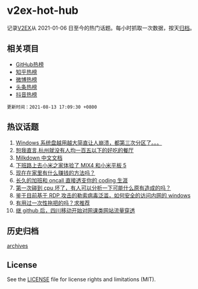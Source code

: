 # v2ex-hot-hub

 记录[V2EX](https://www.v2ex.com/)从 2021-01-06 日至今的热门话题。每小时抓取一次数据，按天[归档](archives)。
 
 ## 相关项目

- [GitHub热榜](https://github.com/lonnyzhang423/github-hot-hub)
- [知乎热榜](https://github.com/lonnyzhang423/zhihu-hot-hub)
- [微博热榜](https://github.com/lonnyzhang423/weibo-hot-hub)
- [头条热榜](https://github.com/lonnyzhang423/toutiao-hot-hub)
- [抖音热榜](https://github.com/lonnyzhang423/douyin-hot-hub)


 `更新时间：2021-08-13 17:09:30 +0800`

## 热议话题

1. [Windows 系统盘越用越大简直让人崩溃，都第三次分区了。。。](https://www.v2ex.com/t/795447)
1. [恕我直言,杭州就没有人均一百五以下的好吃的餐厅](https://www.v2ex.com/t/795526)
1. [Milkdown 中文文档](https://www.v2ex.com/t/795483)
1. [下班路上去小米之家体验了 MIX4 和小米平板 5](https://www.v2ex.com/t/795415)
1. [现在在家里有什么赚钱的方法吗？](https://www.v2ex.com/t/795539)
1. [长久的加班和 oncall 直接透支你的 coding 生涯](https://www.v2ex.com/t/795436)
1. [第一次碰到 cpu 坏了，有人可以分析一下可能什么原有造成的吗？](https://www.v2ex.com/t/795551)
1. [鉴于目前基于 RDP 攻击的勒索病毒泛滥，如何安全的访问内网的 windows](https://www.v2ex.com/t/795492)
1. [有用过一次性拖把的吗？求推荐](https://www.v2ex.com/t/795482)
1. [继 github 后，四川移动开始对网课类网站流量穿透](https://www.v2ex.com/t/795476)

## 历史归档

[archives](archives)

## License

See the [LICENSE](LICENSE) file for license rights and limitations (MIT).
